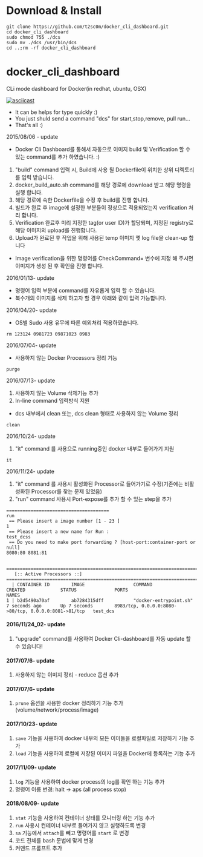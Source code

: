 # Download & Install
```
git clone https://github.com/t2sc0m/docker_cli_dashboard.git
cd docker_cli_dashboard
sudo chmod 755 ./dcs
sudo mv ./dcs /usr/bin/dcs
cd ..;rm -rf docker_cli_dashboard
```

# docker_cli_dashboard
CLi mode dashboard for Docker(in redhat, ubuntu, OSX)
 
[![asciicast](https://asciinema.org/a/166084.png)](https://asciinema.org/a/166084)

* It can be helps for type quickly :)
* You just shuld send a command "dcs" for start,stop,remove, pull run...
* That's all :)

2015/08/06 - update
* Docker Cli Dashboard를 통해서 자동으로 이미지 build 및 Verification 할 수 있는 command를 추가 하였습니다. :) 

1. "build" command 입력 시, Build에 사용 될 Dockerfile이 위치한 상위 디렉토리를 입력 받습니다.
2. docker_build_auto.sh command를 해당 경로에 download 받고 해당 명령을 실행 합니다.
3. 해당 경로에 속한 Dockerfile을 수정 후 build를 진행 합니다.
4. 빌드가 완료 후 image에 설정한 부분들이 정상으로 적용되었는지 verification 처리 합니다.
5. Verification 완료후 미리 지정한 tag(or user ID)가 할당되며, 지정된 registry로 해당 이미지의 upload를 진행합니다.
6. Upload가 완료된 후 작업을 위해 사용된 temp 이미지 멫 log file을 clean-up 합니다

 * Image verification을 위한 명령어를 CheckCommand= 변수에 지정 해 주시면 이미지가 생성 된 후 확인을 진행 합니다.

2016/01/13- update
* 명령어 입력 부분에 command를 자유롭게 입력 할 수 있습니다.
 * 복수개의 이미지를 삭제 하고자 할 경우 아래와 같이 입력 가능합니다.
  
2016/04/20- update
* OS별 Sudo 사용 유무에 따른 예외처리 적용하였습니다.
```
rm 123124 0981723 09871023 0983
```

2016/07/04- update
* 사용하지 않는 Docker Processors 정리 기능
```
purge
```

2016/07/13- update

1. 사용하지 않는 Volume 삭제기능 추가
2. In-line command 입력방식 지원

* dcs 내부에서 clean 또는, dcs clean 형태로 사용하지 않는 Volume 정리
```
clean
```

2016/10/24- update

1. "it" command 를 사용으로 running중인 docker 내부로 들어가기 지원
```
it
```

2016/11/24- update

1. "it" command 를 사용시 활성화된 Processor로 들어가기로 수정(기존에는 비활성화된 Processor를 찾는 문제 있었음)
1. "run" command 사용시 Port-expose를 추가 할 수 있는 step을 추가
```
======================================
run
 == Please insert a image number [1 - 23 ]
1
 == Please insert a new name for Run :
test_dcss
 == Do you need to make port forwarding ? [host-port:container-port or null]
8080:80 8081:81


=========================================================================================================================================================
   [:: Active Processors ::]
=========================================================================================================================================================
  | CONTAINER ID        IMAGE                  COMMAND                  CREATED             STATUS              PORTS                                                  NAMES
1 | b2d5490a70af        ab7284315dff           "docker-entrypoint.sh"   7 seconds ago       Up 7 seconds        8983/tcp, 0.0.0.0:8080->80/tcp, 0.0.0.0:8081->81/tcp   test_dcs
``` 


#### 2016/11/24_02- update

1. "upgrade" command를 사용하여 Docker Cli-dashboard를 자동 update 할 수 있습니다!


#### 2017/07/6- update
1. 사용하지 않는 이미지 정리 - reduce 옵션 추가


#### 2017/07/6- update
1. `prune` 옵션을 사용한 docker 정리하기 기능 추가(volume/network/process/image)


#### 2017/10/23- update
1. `save` 기능을 사용하여 docker 내부의 모든 이미들을 로컬파일로 저장하기 기능 추가
1. `load` 기능을 사용하여 로컬에 저장된 이미지 파일을 Docker에 등록하는 기능 추가


#### 2017/11/09- update
1. `log` 기능을 사용하여 docker process의 log를 확인 하는 기능 추가
2. 명령어 이름 변경: halt -> aps (all process stop)

#### 2018/08/09- update
1. `stat` 기능을 사용하여 컨테이너 상태를 모니터링 하는 기능 추가
2. `run` 사용시 컨테이너 내부로 들어가지 않고 실행하도록 변경
3. `sa` 기능에서 `attach`를 빼고 명령어를 `start` 로 변경
4. 코드 전체를 bash 문법에 맞게 변경
5. 커맨드 프롬프트 추가
